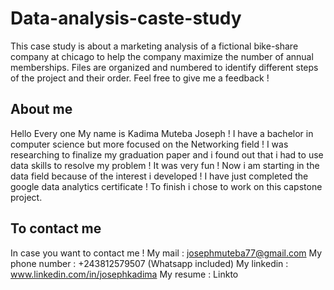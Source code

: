 # Data-analysis-caste-study
This case study is about a marketing analysis of a fictional bike-share company at chicago to help the company maximize the number of annual memberships.
Files are organized and numbered to identify different steps of the project and their order. Feel free to give me a feedback !

## About me 
Hello Every one 
My name is Kadima Muteba Joseph !  I have a bachelor in computer science but more focused on the Networking field ! 
I was researching to finalize my graduation paper and i found out that i had to use data skills to resolve my problem ! It was very fun ! 
Now i am starting in the data field because of the interest i developed ! 
I have just completed the google data analytics certificate ! To finish i chose to work on this capstone project.

## To contact me 
In case you want to contact me ! 
My mail : josephmuteba77@gmail.com
My phone number : +243812579507 (Whatsapp included)
My linkedin : www.linkedin.com/in/josephkadima
My resume :  Linkto








